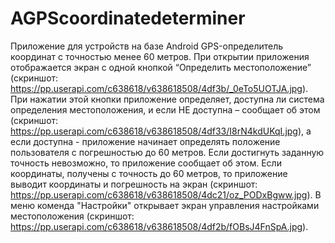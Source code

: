 # AGPScoordinatedeterminer
Приложение для устройств на базе Android GPS-определитель координат с точностью менее 60 метров.
При открытии приложения отображается экран с одной кнопкой “Определить местоположение” (скриншот: https://pp.userapi.com/c638618/v638618508/4df3b/_0eTo5UOTJA.jpg).
При нажатии этой кнопки приложение определяет, доступна ли система определения местоположения, 
и если НЕ доступна – сообщает об этом (скриншот: https://pp.userapi.com/c638618/v638618508/4df33/I8rN4kdUKqI.jpg), а если доступна - приложение начинает определять положение пользователя с погрешностью до 60 метров.
Если достигнуть заданную точность невозможно, то приложение сообщает об этом. 
Если координаты, получены с точность до 60 метров, то приложение выводит координаты и погрешность на экран (скриншот: https://pp.userapi.com/c638618/v638618508/4dc21/oz_PODxBgww.jpg).
В меню коменда "Настройки" открывает экран управления настройками местоположения (скриншот: https://pp.userapi.com/c638618/v638618508/4df2b/fOBsJ4FnSpA.jpg).
